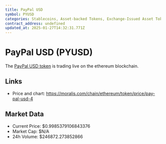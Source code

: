 ```yaml
---
title: PayPal USD
symbol: PYUSD
categories: Stablecoins, Asset-backed Tokens, Exchange-Issued Asset Tokens
contract_address: undefined
updated_at: 2025-01-27T14:32:31.771Z
---
```


# PayPal USD (PYUSD)
The [PayPal USD token](https://moralis.com/chain/ethereum/token/price/pay-pal-usd-4) is trading live on the ethereum blockchain.

## Links
- Price and chart: https://moralis.com/chain/ethereum/token/price/pay-pal-usd-4

## Market Data
- Current Price: $0.9985379106843376
- Market Cap: $N/A
- 24h Volume: $246872.273852866
